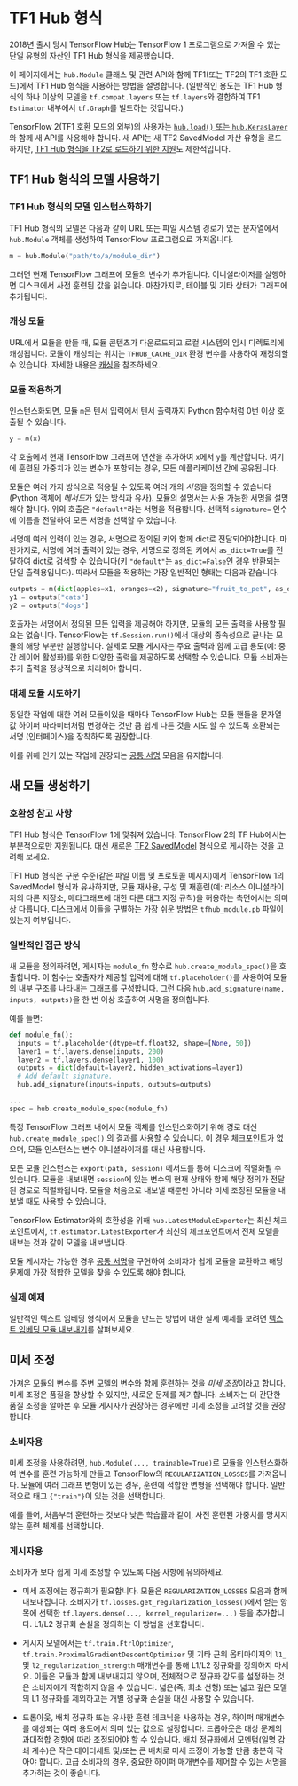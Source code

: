 <!--* freshness: { owner: 'maringeo' reviewed: '2021-10-10' review_interval: '6 months' } *-->

# TF1 Hub 형식

2018년 출시 당시 TensorFlow Hub는 TensorFlow 1 프로그램으로 가져올 수 있는 단일 유형의 자산인 TF1 Hub 형식을 제공했습니다.

이 페이지에서는 `hub.Module` 클래스 및 관련 API와 함께 TF1(또는 TF2의 TF1 호환 모드)에서 TF1 Hub 형식을 사용하는 방법을 설명합니다. (일반적인 용도는 TF1 Hub 형식의 하나 이상의 모델을 `tf.compat.layers` 또는 `tf.layers`와 결합하여 TF1 `Estimator` 내부에서 `tf.Graph`를 빌드하는 것입니다.)

TensorFlow 2(TF1 호환 모드의 외부)의 사용자는 [`hub.load()` 또는 `hub.KerasLayer`](tf2_saved_model.md)와 함께 새 API를 사용해야 합니다. 새 API는 새 TF2 SavedModel 자산 유형을 로드하지만, [TF1 Hub 형식을 TF2로 로드하기 위한 지원](migration_tf2.md)도 제한적입니다.

## TF1 Hub 형식의 모델 사용하기

### TF1 Hub 형식의 모델 인스턴스화하기

TF1 Hub 형식의 모델은 다음과 같이 URL 또는 파일 시스템 경로가 있는 문자열에서 `hub.Module` 객체를 생성하여 TensorFlow 프로그램으로 가져옵니다.

```python
m = hub.Module("path/to/a/module_dir")
```

그러면 현재 TensorFlow 그래프에 모듈의 변수가 추가됩니다. 이니셜라이저를 실행하면 디스크에서 사전 훈련된 값을 읽습니다. 마찬가지로, 테이블 및 기타 상태가 그래프에 추가됩니다.

### 캐싱 모듈

URL에서 모듈을 만들 때, 모듈 콘텐츠가 다운로드되고 로컬 시스템의 임시 디렉토리에 캐싱됩니다. 모듈이 캐싱되는 위치는 `TFHUB_CACHE_DIR` 환경 변수를 사용하여 재정의할 수 있습니다. 자세한 내용은 [캐싱](caching.md)을 참조하세요.

### 모듈 적용하기

인스턴스화되면, 모듈 `m`은 텐서 입력에서 텐서 출력까지 Python 함수처럼 0번 이상 호출될 수 있습니다.

```python
y = m(x)
```

각 호출에서 현재 TensorFlow 그래프에 연산을 추가하여 `x`에서 `y`를 계산합니다. 여기에 훈련된 가중치가 있는 변수가 포함되는 경우, 모든 애플리케이션 간에 공유됩니다.

모듈은 여러 가지 방식으로 적용될 수 있도록 여러 개의 *서명*을 정의할 수 있습니다(Python 객체에 *메서드*가 있는 방식과 유사). 모듈의 설명서는 사용 가능한 서명을 설명해야 합니다. 위의 호출은 `"default"`라는 서명을 적용합니다. 선택적 `signature=` 인수에 이름을 전달하여 모든 서명을 선택할 수 있습니다.

서명에 여러 입력이 있는 경우, 서명으로 정의된 키와 함께 dict로 전달되어야합니다. 마찬가지로, 서명에 여러 출력이 있는 경우, 서명으로 정의된 키에서 `as_dict=True`를 전달하여 dict로 검색할 수 있습니다(키 `"default"`는 `as_dict=False`인 경우 반환되는 단일 출력용입니다). 따라서 모듈을 적용하는 가장 일반적인 형태는 다음과 같습니다.

```python
outputs = m(dict(apples=x1, oranges=x2), signature="fruit_to_pet", as_dict=True)
y1 = outputs["cats"]
y2 = outputs["dogs"]
```

호출자는 서명에서 정의된 모든 입력을 제공해야 하지만, 모듈의 모든 출력을 사용할 필요는 없습니다. TensorFlow는 `tf.Session.run()`에서 대상의 종속성으로 끝나는 모듈의 해당 부분만 실행합니다. 실제로 모듈 게시자는 주요 출력과 함께 고급 용도(예: 중간 레이어 활성화)를 위한 다양한 출력을 제공하도록 선택할 수 있습니다. 모듈 소비자는 추가 출력을 정상적으로 처리해야 합니다.

### 대체 모듈 시도하기

동일한 작업에 대한 여러 모듈이있을 때마다 TensorFlow Hub는 모듈 핸들을 문자열 값 하이퍼 파라미터처럼 변경하는 것만 큼 쉽게 다른 것을 시도 할 수 있도록 호환되는 서명 (인터페이스)을 장착하도록 권장합니다.

이를 위해 인기 있는 작업에 권장되는 [공통 서명](common_signatures/index.md) 모음을 유지합니다.

## 새 모듈 생성하기

### 호환성 참고 사항

TF1 Hub 형식은 TensorFlow 1에 맞춰져 있습니다. TensorFlow 2의 TF Hub에서는 부분적으로만 지원됩니다. 대신 새로운 [TF2 SavedModel](tf2_saved_model.md) 형식으로 게시하는 것을 고려해 보세요.

TF1 Hub 형식은 구문 수준(같은 파일 이름 및 프로토콜 메시지)에서 TensorFlow 1의 SavedModel 형식과 유사하지만, 모듈 재사용, 구성 및 재훈련(예: 리소스 이니셜라이저의 다른 저장소, 메타그래프에 대한 다른 태그 지정 규칙)을 허용하는 측면에서는 의미상 다릅니다. 디스크에서 이들을 구별하는 가장 쉬운 방법은 `tfhub_module.pb` 파일이 있는지 여부입니다.

### 일반적인 접근 방식

새 모듈을 정의하려면, 게시자는 `module_fn` 함수로 `hub.create_module_spec()`을 호출합니다. 이 함수는 호출자가 제공할 입력에 대해 `tf.placeholder()`를 사용하여 모듈의 내부 구조를 나타내는 그래프를 구성합니다. 그런 다음 `hub.add_signature(name, inputs, outputs)`을 한 번 이상 호출하여 서명을 정의합니다.

예를 들면:

```python
def module_fn():
  inputs = tf.placeholder(dtype=tf.float32, shape=[None, 50])
  layer1 = tf.layers.dense(inputs, 200)
  layer2 = tf.layers.dense(layer1, 100)
  outputs = dict(default=layer2, hidden_activations=layer1)
  # Add default signature.
  hub.add_signature(inputs=inputs, outputs=outputs)

...
spec = hub.create_module_spec(module_fn)
```

특정 TensorFlow 그래프 내에서 모듈 객체를 인스턴스화하기 위해 경로 대신 `hub.create_module_spec()` 의 결과를 사용할 수 있습니다. 이 경우 체크포인트가 없으며, 모듈 인스턴스는 변수 이니셜라이저를 대신 사용합니다.

모든 모듈 인스턴스는 `export(path, session)` 메서드를 통해 디스크에 직렬화될 수 있습니다. 모듈을 내보내면 `session`에 있는 변수의 현재 상태와 함께 해당 정의가 전달된 경로로 직렬화됩니다. 모듈을 처음으로 내보낼 때뿐만 아니라 미세 조정된 모듈을 내보낼 때도 사용할 수 있습니다.

TensorFlow Estimator와의 호환성을 위해 `hub.LatestModuleExporter`는 최신 체크포인트에서, `tf.estimator.LatestExporter`가 최신의 체크포인트에서 전체 모델을 내보는 것과 같이 모델을 내보냅니다.

모듈 게시자는 가능한 경우 [공통 서명](common_signatures/index.md)을 구현하여 소비자가 쉽게 모듈을 교환하고 해당 문제에 가장 적합한 모델을 찾을 수 있도록 해야 합니다.

### 실제 예제

일반적인 텍스트 임베딩 형식에서 모듈을 만드는 방법에 대한 실제 예제를 보려면 [텍스트 임베딩 모듈 내보내기](https://github.com/tensorflow/hub/blob/master/examples/text_embeddings/export.py)를 살펴보세요.

## 미세 조정

가져온 모듈의 변수를 주변 모델의 변수와 함께 훈련하는 것을 *미세 조정*이라고 합니다. 미세 조정은 품질을 향상할 수 있지만, 새로운 문제를 제기합니다. 소비자는 더 간단한 품질 조정을 알아본 후 모듈 게시자가 권장하는 경우에만 미세 조정을 고려할 것을 권장합니다.

### 소비자용

미세 조정을 사용하려면, `hub.Module(..., trainable=True)`로 모듈을 인스턴스화하여 변수를 훈련 가능하게 만들고 TensorFlow의 `REGULARIZATION_LOSSES`를 가져옵니다. 모듈에 여러 그래프 변형이 있는 경우, 훈련에 적합한 변형을 선택해야 합니다. 일반적으로 태그 `{"train"}`이 있는 것을 선택합니다.

예를 들어, 처음부터 훈련하는 것보다 낮은 학습률과 같이, 사전 훈련된 가중치를 망치지 않는 훈련 체계를 선택합니다.

### 게시자용

소비자가 보다 쉽게 미세 조정할 수 있도록 다음 사항에 유의하세요.

- 미세 조정에는 정규화가 필요합니다. 모듈은 `REGULARIZATION_LOSSES` 모음과 함께 내보내집니다. 소비자가 `tf.losses.get_regularization_losses()`에서 얻는 항목에 선택한 `tf.layers.dense(..., kernel_regularizer=...)` 등을 추가합니다. L1/L2 정규화 손실을 정의하는 이 방법을 선호합니다.

- 게시자 모델에서는 `tf.train.FtrlOptimizer`, `tf.train.ProximalGradientDescentOptimizer` 및 기타 근위 옵티마이저의 `l1_` 및 `l2_regularization_strength` 매개변수를 통해 L1/L2 정규화를 정의하지 마세요. 이들은 모듈과 함께 내보내지지 않으며, 전체적으로 정규화 강도를 설정하는 것은 소비자에게 적합하지 않을 수 있습니다. 넓은(즉, 희소 선형) 또는 넓고 깊은 모델의 L1 정규화를 제외하고는 개별 정규화 손실을 대신 사용할 수 있습니다.

- 드롭아웃, 배치 정규화 또는 유사한 훈련 테크닉을 사용하는 경우, 하이퍼 매개변수를 예상되는 여러 용도에서 의미 있는 값으로 설정합니다. 드롭아웃은 대상 문제의 과대적합 경향에 따라 조정되어야 할 수 있습니다. 배치 정규화에서 모멘텀(일명 감쇄 계수)은 작은 데이터세트 및/또는 큰 배치로 미세 조정이 가능할 만큼 충분히 작아야 합니다. 고급 소비자의 경우, 중요한 하이퍼 매개변수를 제어할 수 있는 서명을 추가하는 것이 좋습니다.
